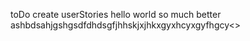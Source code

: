 toDo create userStories
hello world so much better
ashbdsahjgshgsdfdhdsgfjhhskjxjhkxgyxhcyxgyfhgcy<>
